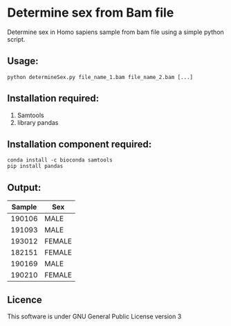 # Determine sex from Bam file
Determine sex in Homo sapiens sample from bam file using a simple python script.

## Usage:
```
python determineSex.py file_name_1.bam file_name_2.bam [...]
```

## Installation required:
1. Samtools
2. library pandas

## Installation component required:
```
conda install -c bioconda samtools
pip install pandas
```

## Output:

|	Sample	|	Sex	|
| ---  | ---  |
|	190106	|	MALE	|
|	191093	|	MALE	|
|	193012	|	FEMALE	|
|	182151	|	FEMALE	|
|	190169	|	MALE	|
|	190210	|	FEMALE	|

## Licence

This software is under 
GNU General Public License version 3
